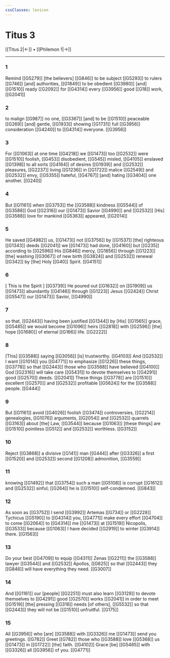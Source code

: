 ```yaml
---
cssClasses: lexicon
---
```


# Titus 3

[[Titus 2|←]] • [[Philemon 1|→]]

---

### 1
Remind [[G5279]] [the believers] [[G846]] to be subject [[G5293]] to rulers [[G746]] [and] authorities, [[G1849]] to be obedient [[G3980]] [and] [[G1510]] ready [[G2092]] for [[G4314]] every [[G3956]] good [[G18]] work, [[G2041]]

### 2
to malign [[G987]] no one, [[G3367]] [and] to be [[G1510]] peaceable [[G269]] [and] gentle, [[G1933]] showing [[G1731]] full [[G3956]] consideration [[G4240]] to [[G4314]] everyone. [[G3956]]

### 3
For [[G1063]] at one time [[G4218]] we [[G1473]] too [[G2532]] were [[G1510]] foolish, [[G453]] disobedient, [[G545]] misled, [[G4105]] enslaved [[G1398]] to all sorts [[G4164]] of desires [[G1939]] and [[G2532]] pleasures, [[G2237]] living [[G1236]] in [[G1722]] malice [[G2549]] and [[G2532]] envy, [[G5355]] hateful, [[G4767]] [and] hating [[G3404]] one another. [[G240]]

### 4
But [[G1161]] when [[G3753]] the [[G3588]] kindness [[G5544]] of [[G3588]] God [[G2316]] our [[G1473]] Savior [[G4990]] and [[G2532]] [His] [[G3588]] love for mankind [[G5363]] appeared, [[G2014]]

### 5
He saved [[G4982]] us, [[G1473]] not [[G3756]] by [[G1537]] [the] righteous [[G1343]] deeds [[G2041]] we [[G1473]] had done, [[G4160]] but [[G235]] according to [[G2596]] His [[G846]] mercy, [[G1656]] through [[G1223]] [the] washing [[G3067]] of new birth [[G3824]] and [[G2532]] renewal [[G342]] by [the] Holy [[G40]] Spirit. [[G4151]]

### 6
[ This is the Spirit ] [[G3739]] He poured out [[G1632]] on [[G1909]] us [[G1473]] abundantly [[G4146]] through [[G1223]] Jesus [[G2424]] Christ [[G5547]] our [[G1473]] Savior, [[G4990]]

### 7
so that, [[G2443]] having been justified [[G1344]] by [His] [[G1565]] grace, [[G5485]] we would become [[G1096]] heirs [[G2818]] with [[G2596]] [the] hope [[G1680]] of eternal [[G166]] life. [[G2222]]

### 8
[This] [[G3588]] saying [[G3056]] [is] trustworthy. [[G4103]] And [[G2532]] I want [[G1014]] you [[G4771]] to emphasize [[G1226]] these things, [[G3778]] so that [[G2443]] those who [[G3588]] have believed [[G4100]] God [[G2316]] will take care [[G5431]] to devote themselves to [[G4291]] good [[G2570]] deeds. [[G2041]] These things [[G3778]] are [[G1510]] excellent [[G2570]] and [[G2532]] profitable [[G5624]] for the [[G3588]] people. [[G444]]

### 9
But [[G1161]] avoid [[G4026]] foolish [[G3474]] controversies, [[G2214]] genealogies, [[G1076]] arguments, [[G2054]] and [[G2532]] quarrels [[G3163]] about [the] Law, [[G3544]] because [[G1063]] [these things] are [[G1510]] pointless [[G512]] and [[G2532]] worthless. [[G3152]]

### 10
Reject [[G3868]] a divisive [[G141]] man [[G444]] after [[G3326]] a first [[G1520]] and [[G2532]] second [[G1208]] admonition, [[G3559]]

### 11
knowing [[G1492]] that [[G3754]] such a man [[G5108]] is corrupt [[G1612]] and [[G2532]] sinful; [[G264]] he is [[G1510]] self-condemned. [[G843]]

### 12
As soon as [[G3752]] I send [[G3992]] Artemas [[G734]] or [[G2228]] Tychicus [[G5190]] to [[G4314]] you, [[G4771]] make every effort [[G4704]] to come [[G2064]] to [[G4314]] me [[G1473]] at [[G1519]] Nicopolis, [[G3533]] because [[G1063]] I have decided [[G2919]] to winter [[G3914]] there. [[G1563]]

### 13
Do your best [[G4709]] to equip [[G4311]] Zenas [[G2211]] the [[G3588]] lawyer [[G3544]] and [[G2532]] Apollos, [[G625]] so that [[G2443]] they [[G846]] will have everything they need. [[G3007]]

### 14
And [[G1161]] our [people] [[G2251]] must also learn [[G3129]] to devote themselves to [[G4291]] good [[G2570]] works [[G2041]] in order to meet [[G1519]] [the] pressing [[G316]] needs [of others], [[G5532]] so that [[G2443]] they will not be [[G1510]] unfruitful. [[G175]]

### 15
All [[G3956]] who [are] [[G3588]] with [[G3326]] me [[G1473]] send you greetings. [[G782]] Greet [[G782]] those who [[G3588]] love [[G5368]] us [[G1473]] in [[G1722]] [the] faith. [[G4102]] Grace [be] [[G5485]] with [[G3326]] all [[G3956]] of you. [[G4771]]


